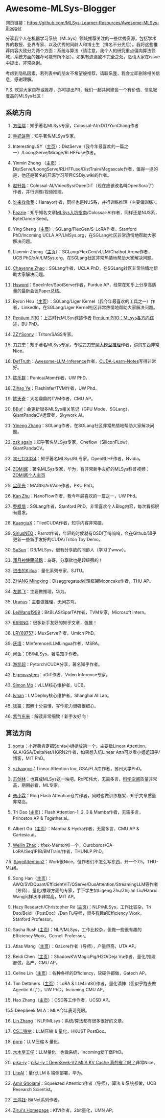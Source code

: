 # Awesome-MLSys-Blogger

网页链接：https://github.com/MLSys-Learner-Resources/Awesome-MLSys-Blogger


分享我个人在机器学习系统（MLSys）领域推荐关注的一些优秀资源，包括学术界的教授、业界专家、以及优秀的同龄人和博士生（排名不分先后）。我将这些推荐内容大致分为两个方面：系统与算法（请注意，我个人的研究重点偏向算法领域，系统方面的推荐可能有所不足）。如果有遗漏或不完全之处，恳请大家在issue中提出，非常感谢。

考虑到隐私因素，若列表中的朋友不希望被推荐，请联系[我](yin00486@umn.edu)，我会立即删除相关信息，感谢理解。

P.S. 欢迎大家自荐或推荐，亦可提出PR，我们一起共同建设一个有价值、信息密度高的MLSys社区！


## 系统方向

1. [方佳瑞](https://www.zhihu.com/people/feifeibear)：知乎著名MLSys专家，Colossal-AI/xDiT/YunChang作者

2. [手抓饼熊](https://www.zhihu.com/people/tongsanpang)：知乎著名MLSys专家。

3. InterestingLSY（[主页](https://interestinglsy.github.io/)）：DistServe（我今年最喜欢的一篇之一）/LoongServe/Mirage/RLHFFuse作者。

4. Yinmin Zhong （[主页](https://yinminzhong.com/)）：DistServe/LoongServe/RLHFFuse/DistTrain/Megascale作者，值得一提的是，他还是著名的开源学习项目CSDiy.wiki的作者。

5. [赵轩磊](https://www.zhihu.com/people/chui-zou-liao-ka-pei)：Colossal-AI/VideoSys/OpenDiT（现在应该改名叫OpenSora了）作者，并行训练/视频推理。

6. [谁来救救我](https://www.zhihu.com/people/ming-yin-2-93)：Hanayo作者，同样也是NUS系，并行训练推理（主要偏训练）。

7. [Fazzie](https://www.zhihu.com/people/fazzie)：知乎知名文章[MLSys入坑指南](https://zhuanlan.zhihu.com/p/608318764)/Colossal-AI作者，同样还是NUS系，ByteDance Seed。

8. Ying Sheng（[主页](https://sites.google.com/view/yingsheng/home)）：SGLang/FlexGen/S-LoRA作者，Stanford PhD/Incoming UCLA AP/LMSys.org，在SGLang社区非常热情地帮助大家解决问题。

9. Lianmin Zheng（[主页](https://lmzheng.net/)）：SGLang/FlexGen/vLLM/Chatbot Arena作者，UCB PhD/xAI/LMSys.org，在SGLang社区非常热情地帮助大家解决问题。

10. [Chayenne Zhao](https://www.zhihu.com/people/alan-70-79-23)：SGLang作者，UCLA PhD，在SGLang社区非常热情地帮助大家解决问题。

11. [Hsword](https://www.zhihu.com/people/miao-xu-peng)：SpecInfer/SpotServe作者，Purdue AP，经常在知乎上分享高质量的最新会议Paper总结。

12. Byron Hsu（[主页](https://github.com/ByronHsu)）：SGLang/Liger Kernel（我今年最喜欢的工具之一）作者，LinkedIn，在SGLang/Liger Kernel社区非常热情地帮助大家解决问题。

13. [Pentium PRO](https://www.zhihu.com/people/pdev)：上古时代MLSys综述作者 [Pentium PRO：MLsys各方向综述](https://zhuanlan.zhihu.com/p/104444471)，BU PhD。

14. [ZZYSonny](https://www.zhihu.com/people/zzysonny/posts)：Triton/SASS专家。

15. [刀刀宁](https://www.zhihu.com/people/zzningxp/mutuals)：知乎著名MLSys专家，专栏[刀刀宁聊大模型推理](https://www.zhihu.com/column/c_1796502192443777024)作者，讲的东西非常Nice。

16. [DefTruth](https://www.zhihu.com/people/qyjdef)：[Awesome-LLM-Inference](https://github.com/DefTruth/Awesome-LLM-Inference)作者，[CUDA-Learn-Notes](https://github.com/DefTruth/CUDA-Learn-Notes)写得非常好。

17. [陈乐群](https://www.zhihu.com/people/abcdabcd987)：Punica/Atom作者，UW PhD。

18. [Zihao Ye](https://homes.cs.washington.edu/~zhye/)：FlashInfer/TVM作者，UW Phd。

19. [陈天奇](https://www.zhihu.com/people/crowowrk)：大名鼎鼎的TVM作者，CMU AP。

20. [BBuf](https://www.zhihu.com/people/zhang-xiao-yu-45-67-74)：会更新很多MLSys相关笔记（GPU Mode、SGLang），GiantPandaCV运营者，Skywork AI。

21. [Yineng Zhang](https://www.zhihu.com/people/zhyncs)：SGLang作者，在SGLang社区非常热情地帮助大家解决问题。

22. [zzk again](https://www.zhihu.com/people/mardino)：知乎著名MLSys专家，Oneflow（SiliconFLow），GiantPandaCV。

23. [初七123334](https://www.zhihu.com/people/chu-qi-6-41)：知乎著名MLSys/RL专家，OpenRLHF作者，Nvidia。

24. [ZOMI酱](https://www.zhihu.com/people/ZOMII)：著名MLSys专家，华为，有非常新手友好的MLSys科普视频：[ZOMI酱个人主页](https://space.bilibili.com/517221395/)

25. [尘伊光](https://www.zhihu.com/people/yi-guang-99-48/posts)：MAGIS/ArkVale作者，PKU PhD。

26. [Kan Zhu](https://github.com/serendipity-zk)：NanoFlow作者，我今年最喜欢的一篇之一，UW Phd。

27. [乔枫惜](https://www.zhihu.com/people/qiao-feng-xi)：SGLang作者，Stanford PhD，非常喜欢个人Blog内容，每次看都很有启发。

28. [KuangjuX](https://www.zhihu.com/people/qi-cheng-xiang-59)：TiledCUDA作者，知乎内容非常硬。

29. [SiriusNEO](https://www.zhihu.com/people/chaofanlin)：Parrot作者，年轻的时候就有OSDI了呜呜呜，会在Github/知乎更新一些新手友好的CUDA/Triton Toy Demo。

30. [SuSun](https://www.zhihu.com/people/yixie-gu-zhou-6-9)：DB/MLSys，很有分享欲的同龄人（学习了www）。

31. [拜月神使曌鹓鶵](https://www.zhihu.com/people/zhaosiying12138)：鸟哥，分享欲也是超级强的！

32. [进击的Killua](https://www.zhihu.com/people/zeroine-68/posts)：量化系列专家，SJTU。

33. [ZHANG Mingxing](https://www.zhihu.com/people/james0zan)：Disaggregated推理框架Mooncake作者，THU AP。

34. [左鹏飞](https://www.zhihu.com/people/zuo-peng-fei-19)：主要做推理，华为。

35. [Uranus](https://www.zhihu.com/people/840445)：主要做推理，无问芯穹。

36. [LeiWang1999](https://www.zhihu.com/people/LeiWang1999)：BitBLAS/SparTA作者，TVM专家，Microsoft Intern。

37. [66RING](https://www.zhihu.com/people/66ring/posts)：很多新手友好的知乎文章，强推！

38. [LRY89757](https://www.zhihu.com/people/yi-ran-fan-te-xi-57-88)：MuxServe作者，Umich PhD。

39. [灰墙](https://www.zhihu.com/people/gunjianpan/posts)：MInference/LLMLingua作者，MSRA。

40. [闲鱼](https://www.zhihu.com/people/sunt-ing)：DB/MLSys，著名知乎作者。

41. [游凯超](https://www.zhihu.com/people/youkaichao)：Pytorch/CUDA分享，著名知乎作者。

42. [Eigensystem](https://www.zhihu.com/people/eigensystem)：xDiT作者，Video Inference专家。

43. [Simon Mo](https://www.zhihu.com/people/mok-arthur)：vLLM核心维护者，UCB。

44. [lvhan](https://www.zhihu.com/people/winter-81-20-9)：LMDeploy核心维护者，Shanghai AI Lab。

45. [猛猿](https://www.zhihu.com/people/lemonround)：图解十分易懂，写作能力很强很细心。

46. [紫气东来](https://www.zhihu.com/people/zi-qi-dong-lai-1)：解读非常细致！新手友好向！

## 算法方向
1. [sonta](https://www.zhihu.com/people/buhezuobugaoxing)：小迷弟肯定把Sonta小姐姐放第一个，主要做Linear Attention，GLA/GSA/DeltaNet/HGRN2作者，如果想入坑Linear Attn可以看小姐姐知乎/博客，MIT PhD。

2. [yzhangcs](https://www.zhihu.com/people/yzhangcs)：Linear Attention too, GSA/FLA库作者，苏州大学PhD。

3. [苏剑林](https://www.zhihu.com/people/su-jian-lin-22)：也算成MLSys这一块吧，RoPE伟大，无需多言，[科学空间](https://spaces.ac.cn/me.html)质量非常高，期期必看，ML专家。

4. [朱小霖](https://www.zhihu.com/people/zhu-xiao-lin-22-96)：Ring Flash Attention仓库作者，同时也做训练框架，知乎文章质量非常高。

5. Tri Dao ([主页](https://tridao.me/blog/))：Flash Attention-1, 2, 3 & Mamba作者，无需多言，Princeton AP & Together.ai。

6. Albert Gu（[主页](https://goombalab.github.io/blog/index.html)）：Mamba & Hydra作者，无需多言，CMU AP & Cartesia.ai。

7. [Weilin Zhao](https://brawny-college-5b2.notion.site/Weilin-Zhao-11d20b7deb8280388213d5f5ed072992)：给ex-Mentor推一个，Ouroboros/CA-LoRA/Seq1F1B/BMTrain/作者，THUNLP PhD。

7.5. [SageAttention2](https://github.com/thu-ml/SageAttention)：Work很Nice，但作者们不怎么写东西，开一个7.5，THU-ML组。

8. Song Han（[主页](https://hanlab.mit.edu/blog)）：AWQ/SVDQuant/EfficientViT/QServe/DuoAttention/StreamingLLM等作者（导师），量化/推理方面的专家，手下学生如Ligeng Zhu/Zhijian Liu/Hanrui Wang同样水平非常高，MIT AP。

9. Hazy Research/Christopher Ré ([主页](https://hazyresearch.stanford.edu/blog))：NLP/MLSys，工作比较杂，Tri Dao/Beidi（PostDoc）/Dan Fu导师，很多有趣的Efficiency Work，Stanford Professor。

10. Sasha Rush ([主页](https://www.youtube.com/@srush_nlp))：NLP/MLSys，工作比较杂，但做一些很有趣的Efficiency Work，Cornell Professor。

11. Atlas Wang（[主页](https://vita-group.github.io/)）：GaLore作者（导师），产量巨高，UTA AP。

12. Beidi Chen（[主页](https://keroro824.github.io/lab-page/)）：ShadowKV/MagicPig/H2O/Deja Vu作者，量化/推理都做，高产，CMU AP。

13. Celine Lin（[主页](https://eiclab.scs.gatech.edu/pages/publication.html)）：各种各样的Efficiency，软硬件都做，Gatech AP。

14. Tim Dettmers（[主页](https://timdettmers.com/about/)）：LoRA & LLM.int8()作者，量化滴神（但似乎跑去做Agentic AI了），UW PhD，Incoming CMU AP。

15. Hao Zhang（[主页](https://cseweb.ucsd.edu/~haozhang/)）：OSD等工作作者，UCSD AP。

15.5 DeepSeek MLA：MLA今年表现亮眼。

16. [Lin Zhang](https://www.zhihu.com/people/lin-zhang-52-62/answers)：NLP/MLsys：系统/算法都有很多很好的文章。

17. [CS二猹树](https://www.zhihu.com/people/tang-san-56-49)：LLM压缩 & 量化，HKUST PostDoc。

18. [pprp](https://www.zhihu.com/people/peijieDong)：LLM压缩 & 量化。

19. [水木皇工仔](https://www.zhihu.com/people/shui-mu-huang-gong-zi)：LLM量化，也做系统，incoming爱丁堡PhD。

20. [pika-jy](https://www.zhihu.com/people/cjy-54-53)：[pika-jy：DeepSeek-V2 MLA KV Cache 真的省了吗？](https://zhuanlan.zhihu.com/p/714761319)非常Nice。

21. [LiteAI](https://www.zhihu.com/people/liteai)：量化LLM & 端侧部署，华为。

22. [Amir Gholami](https://amirgholami.org/)：Squeezed Attention作者（导师），算法 & 系统都做，UCB Research Scientist。

23. [王鸿钰](https://www.zhihu.com/people/gu-ren-gui-xu): BitNet系列作者。

24. [Zirui's Homepage](https://zirui-ray-liu.github.io/)：KIVI作者，2bit量化，UMN AP。
